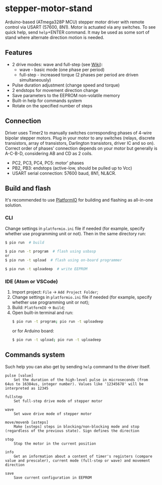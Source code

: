 # stepper-motor-stand
Arduino-based (ATmega328P MCU) stepper motor driver with remote control via USART (57600, 8N1). Motor is actuated via any switches. To see quick help, send `help`+ENTER command. It may be used as some sort of stand where alternate direction motion is needed.


## Features
  - 2 drive modes: wave and full-step (see [Wiki](https://en.wikipedia.org/wiki/Stepper_motor#Phase_current_waveforms)):
    - wave - basic mode (one phase per period)
    - full-step - increased torque (2 phases per period are driven simultaneously)
  - Pulse duration adjustment (change speed and torque)
  - 2 endstops for movement direction change
  - Save parameters to the EEPROM non-volatile memory
  - Built-in help for commands system
  - Rotate on the specified number of steps


## Connection
Driver uses Timer2 to manually switches corresponding phases of 4-wire bipolar stepper motors. Plug in your motor to any switches (relays, discrete transistors, array of transistors, Darlington transistors, driver IC and so on). Correct order of phases' connection depends on your motor but generally is A-C-B-D, considering AB and CD as 2 coils.
  - PC2, PC3, PC4, PC5: motor' phases
  - PB2, PB3: endstops (active-low, should be pulled up to Vcc)
  - USART serial connection: 57600 baud, 8N1, NL&CR.


## Build and flash
It's recommended to use [PlatformIO](https://platformio.org) for building and flashing as all-in-one solution.

### CLI
Change settings in `platformio.ini` file if needed (for example, specify whether use programming unit or not). Then in the same directory run:
```bash
$ pio run  # build

$ pio run -t program  # flash using usbasp
or
$ pio run -t upload  # flash using on-board programmer

$ pio run -t uploadeep  # write EEPROM
```

### IDE (Atom or VSCode)
  1. Import project: `File` -> `Add Project Folder`;
  2. Change settings in `platformio.ini` file if needed (for example, specify whether use programming unit or not);
  3. Build: `PlatformIO` -> `Build`;
  4. Open built-in terminal and run:
     ```bash
     $ pio run -t program; pio run -t uploadeep
     ```
     or for Arduino board:
     ```bash
     $ pio run -t upload; pio run -t uploadeep
     ```


## Commands system
Such help you can also get by sending `help` command to the driver itself.
```
pulse [value]
	Set the duration of the high-level pulse in microseconds (from 64us to 16384us, integer number). Values like '12345678' will be interpreted as 12345

fullstep
	Set full-step drive mode of stepper motor

wave
	Set wave drive mode of stepper motor

move/movenb [±steps]
    Make [±steps] steps in blocking/non-blocking mode and stop (regardless of the previous state). Sign defines the direction

stop
    Stop the motor in the current position

info
	Get an information about a content of timer's registers (compare value and prescaler), current mode (full-step or wave) and movement direction

save
	Save current configuration in EEPROM
```
